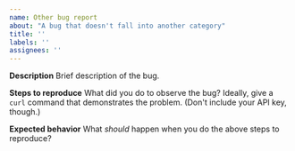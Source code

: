 ```yaml
---
name: Other bug report
about: "A bug that doesn't fall into another category"
title: ''
labels: ''
assignees: ''
---
```


**Description**
Brief description of the bug.

**Steps to reproduce**
What did you do to observe the bug? Ideally, give a `curl` command that demonstrates the problem. (Don't include your API key, though.)

**Expected behavior**
What _should_ happen when you do the above steps to reproduce?
